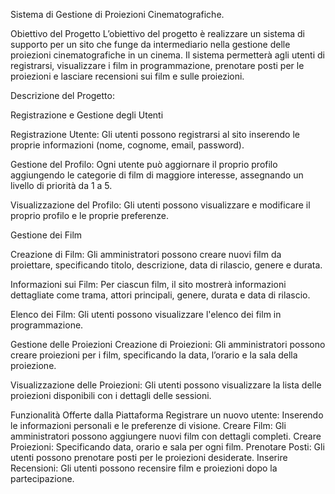 Sistema di Gestione di Proiezioni Cinematografiche.

Obiettivo del Progetto
L’obiettivo del progetto è realizzare un sistema di supporto per un sito che funge da intermediario nella gestione delle proiezioni cinematografiche in un cinema. Il sistema permetterà agli utenti di registrarsi, visualizzare i film in programmazione, prenotare posti per le proiezioni e lasciare recensioni sui film e sulle proiezioni.

Descrizione del Progetto:

Registrazione e Gestione degli Utenti

Registrazione Utente: Gli utenti possono registrarsi al sito inserendo le proprie informazioni (nome, cognome, email, password).

Gestione del Profilo: Ogni utente può aggiornare il proprio profilo aggiungendo le categorie di film di maggiore interesse, assegnando un livello di priorità da 1 a 5.

Visualizzazione del Profilo: Gli utenti possono visualizzare e modificare il proprio profilo e le proprie preferenze.

Gestione dei Film

Creazione di Film: Gli amministratori possono creare nuovi film da proiettare, specificando titolo, descrizione, data di rilascio, genere e durata.

Informazioni sui Film: Per ciascun film, il sito mostrerà informazioni dettagliate come trama, attori principali, genere, durata e data di rilascio.

Elenco dei Film: Gli utenti possono visualizzare l'elenco dei film in programmazione.

Gestione delle Proiezioni
Creazione di Proiezioni: Gli amministratori possono creare proiezioni per i film, specificando la data, l’orario e la sala della proiezione.

Visualizzazione delle Proiezioni: Gli utenti possono visualizzare la lista delle proiezioni disponibili con i dettagli delle sessioni.

Funzionalità Offerte dalla Piattaforma
Registrare un nuovo utente: Inserendo le informazioni personali e le preferenze di visione.
Creare Film: Gli amministratori possono aggiungere nuovi film con dettagli completi.
Creare Proiezioni: Specificando data, orario e sala per ogni film.
Prenotare Posti: Gli utenti possono prenotare posti per le proiezioni desiderate.
Inserire Recensioni: Gli utenti possono recensire film e proiezioni dopo la partecipazione.





